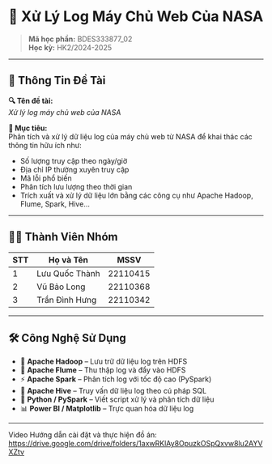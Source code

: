 # 🚀 Xử Lý Log Máy Chủ Web Của NASA

> **Mã học phần:** BDES333877_02  
> **Học kỳ:** HK2/2024-2025  

---

## 📌 Thông Tin Đề Tài

**🔍 Tên đề tài:**  
_Xử lý log máy chủ web của NASA_

**🎯 Mục tiêu:**  
Phân tích và xử lý dữ liệu log của máy chủ web từ NASA để khai thác các thông tin hữu ích như:

- Số lượng truy cập theo ngày/giờ  
- Địa chỉ IP thường xuyên truy cập  
- Mã lỗi phổ biến  
- Phân tích lưu lượng theo thời gian  
- Trích xuất và xử lý dữ liệu lớn bằng các công cụ như Apache Hadoop, Flume, Spark, Hive...

---

## 👨‍💻 Thành Viên Nhóm

| STT | Họ và Tên         | MSSV      |
|-----|-------------------|-----------|
| 1   | Lưu Quốc Thành    | 22110415  |
| 2   | Vũ Bảo Long       | 22110368  |
| 3   | Trần Đình Hưng    | 22110342  |

---

## 🛠️ Công Nghệ Sử Dụng

- 🐘 **Apache Hadoop** – Lưu trữ dữ liệu log trên HDFS  
- 🔄 **Apache Flume** – Thu thập log và đẩy vào HDFS  
- ⚡ **Apache Spark** – Phân tích log với tốc độ cao (PySpark)  
- 🐝 **Apache Hive** – Truy vấn dữ liệu log theo cú pháp SQL  
- 🐍 **Python / PySpark** – Viết script xử lý và phân tích dữ liệu  
- 📊 **Power BI / Matplotlib** – Trực quan hóa dữ liệu log

---
Video Hướng dẫn cài đặt và thực hiện đồ án: https://drive.google.com/drive/folders/1axwRKlAy8OpuzkOSpQxvw8lu2AYVXZtv


